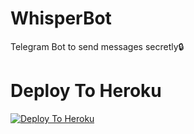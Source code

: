 # WhisperBot
Telegram Bot to send messages secretly🔒

# Deploy To Heroku

[![Deploy To Heroku](https://www.herokucdn.com/deploy/button.svg)](https://heroku.com/deploy?template=https://github.com/Xayzo/WhisperBot)
